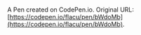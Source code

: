 # 

A Pen created on CodePen.io. Original URL: [https://codepen.io/flacu/pen/bWdoMb](https://codepen.io/flacu/pen/bWdoMb).

